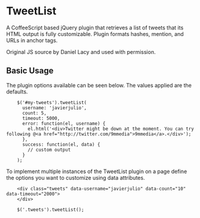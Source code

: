# TweetList

A CoffeeScript based jQuery plugin that retrieves a list of tweets 
that its HTML output is fully customizable. Plugin formats hashes, 
mention, and URLs in anchor tags.

Original JS source by Daniel Lacy and used with permission.

## Basic Usage

The plugin options available can be seen below. The values applied 
are the defaults.

        $('#my-tweets').tweetList(
          username: 'javierjulio',
          count: 5,
          timeout: 5000,
          error: function(el, username) {
            el.html('<div>Twitter might be down at the moment. You can try following @<a href="http://twitter.com/9mmedia">9mmedia</a>.</div>');
          },
          success: function(el, data) {
            // custom output
          }
        );

To implement multiple instances of the TweetList plugin on a page 
define the options you want to customize using data attributes.

        <div class="tweets" data-username="javierjulio" data-count="10" data-timeout="2000">
        </div>
        
        $('.tweets').tweetList();
